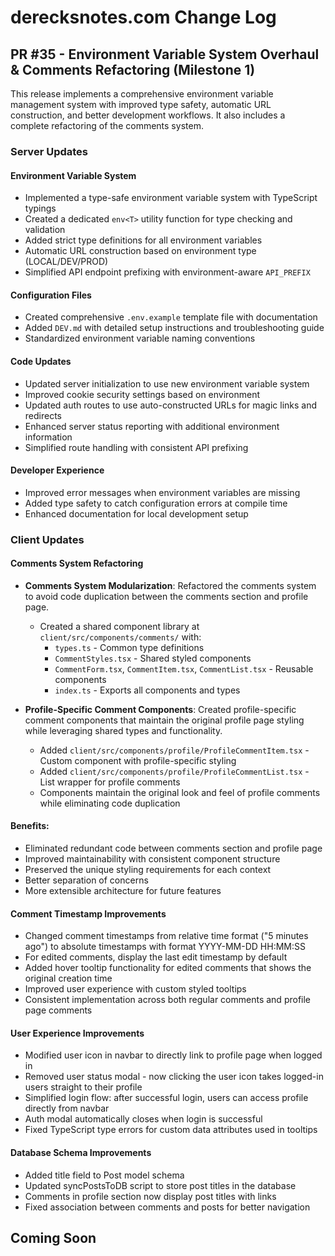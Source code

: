 # derecksnotes.com Change Log

## PR #35 - Environment Variable System Overhaul & Comments Refactoring (Milestone 1)

This release implements a comprehensive environment variable management system with improved type safety, automatic URL construction, and better development workflows. It also includes a complete refactoring of the comments system.

### Server Updates

#### Environment Variable System
- Implemented a type-safe environment variable system with TypeScript typings
- Created a dedicated `env<T>` utility function for type checking and validation
- Added strict type definitions for all environment variables
- Automatic URL construction based on environment type (LOCAL/DEV/PROD)
- Simplified API endpoint prefixing with environment-aware `API_PREFIX`

#### Configuration Files
- Created comprehensive `.env.example` template file with documentation
- Added `DEV.md` with detailed setup instructions and troubleshooting guide
- Standardized environment variable naming conventions

#### Code Updates
- Updated server initialization to use new environment variable system
- Improved cookie security settings based on environment
- Updated auth routes to use auto-constructed URLs for magic links and redirects
- Enhanced server status reporting with additional environment information
- Simplified route handling with consistent API prefixing

#### Developer Experience
- Improved error messages when environment variables are missing
- Added type safety to catch configuration errors at compile time
- Enhanced documentation for local development setup

### Client Updates

#### Comments System Refactoring

- **Comments System Modularization**: Refactored the comments system to avoid code duplication between the comments section and profile page.
  - Created a shared component library at `client/src/components/comments/` with:
    - `types.ts` - Common type definitions
    - `CommentStyles.tsx` - Shared styled components
    - `CommentForm.tsx`, `CommentItem.tsx`, `CommentList.tsx` - Reusable components
    - `index.ts` - Exports all components and types

- **Profile-Specific Comment Components**: Created profile-specific comment components that maintain the original profile page styling while leveraging shared types and functionality.
  - Added `client/src/components/profile/ProfileCommentItem.tsx` - Custom component with profile-specific styling
  - Added `client/src/components/profile/ProfileCommentList.tsx` - List wrapper for profile comments
  - Components maintain the original look and feel of profile comments while eliminating code duplication

#### Benefits:
- Eliminated redundant code between comments section and profile page
- Improved maintainability with consistent component structure
- Preserved the unique styling requirements for each context
- Better separation of concerns
- More extensible architecture for future features

#### Comment Timestamp Improvements
- Changed comment timestamps from relative time format ("5 minutes ago") to absolute timestamps with format YYYY-MM-DD HH:MM:SS
- For edited comments, display the last edit timestamp by default
- Added hover tooltip functionality for edited comments that shows the original creation time
- Improved user experience with custom styled tooltips
- Consistent implementation across both regular comments and profile page comments

#### User Experience Improvements
- Modified user icon in navbar to directly link to profile page when logged in
- Removed user status modal - now clicking the user icon takes logged-in users straight to their profile
- Simplified login flow: after successful login, users can access profile directly from navbar
- Auth modal automatically closes when login is successful
- Fixed TypeScript type errors for custom data attributes used in tooltips

#### Database Schema Improvements
- Added title field to Post model schema
- Updated syncPostsToDB script to store post titles in the database
- Comments in profile section now display post titles with links
- Fixed association between comments and posts for better navigation

## Coming Soon
